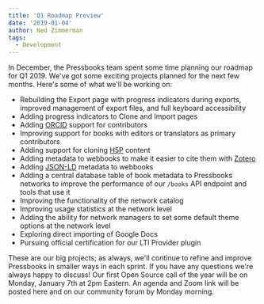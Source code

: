 ```yaml
---
title: 'Q1 Roadmap Preview'
date: '2019-01-04'
author: Ned Zimmerman
tags:
  - Development
---
```


In December, the Pressbooks team spent some time planning our roadmap for Q1 2019. We've
got some exciting projects planned for the next few months. Here's some of what we'll be
working on:

- Rebuilding the Export page with progress indicators during exports, improved management
  of export files, and full keyboard accessibility
- Adding progress indicators to Clone and Import pages
- Adding [ORCID](https://orcid.org/) support for contributors
- Improving support for books with editors or translators as primary contributors
- Adding support for cloning [H5P](https://h5p.org) content
- Adding metadata to webbooks to make it easier to cite them with
  [Zotero](https://www.zotero.org/)
- Adding [JSON-LD](https://json-ld.org/) metadata to webbooks
- Adding a central database table of book metadata to Pressbooks networks to improve the
  performance of our `/books` API endpoint and tools that use it
- Improving the functionality of the network catalog
- Improving usage statistics at the network level
- Adding the ability for network managers to set some default theme options at the network
  level
- Exploring direct importing of Google Docs
- Pursuing official certification for our LTI Provider plugin

These are our big projects; as always, we'll continue to refine and improve Pressbooks in
smaller ways in each sprint. If you have any questions we're always happy to discuss! Our
first Open Source call of the year will be on Monday, January 7th at 2pm Eastern. An
agenda and Zoom link will be posted here and on our community forum by Monday morning.
